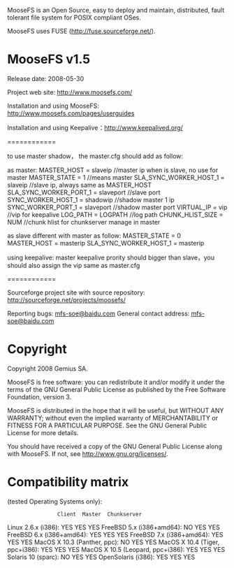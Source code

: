 MooseFS is an Open Source, easy to deploy and maintain, distributed,
fault tolerant file system for POSIX compliant OSes.

MooseFS uses FUSE (http://fuse.sourceforge.net/).

MooseFS v1.5
============
Release date: 2008-05-30

Project web site: http://www.moosefs.com/

Installation and using MooseFS: http://www.moosefs.com/pages/userguides

Installation and using Keepalive：http://www.keepalived.org/

============

to use master shadow， the master.cfg should add as follow:

as master:
MASTER_HOST = slaveip //master ip when is slave, no use for master
MASTER_STATE =  1 //means master
SLA_SYNC_WORKER_HOST_1 = slaveip //slave ip, always same as MASTER_HOST  
SLA_SYNC_WORKER_PORT_1 = slaveport //slave port
SYNC_WORKER_HOST_1 = shadowip //shadow master 1 ip
SYNC_WORKER_PORT_1 = slaveport //shadow master port 
VIRTUAL_IP = vip //vip for keepalive
LOG_PATH = LOGPATH  //log path
CHUNK_HLIST_SIZE = NUM //chunk hlist for chunkserver manage in master

as slave different with master as follow:
MASTER_STATE = 0 
MASTER_HOST = masterip
SLA_SYNC_WORKER_HOST_1 = masterip

using keepalive:
master keepalive prority should bigger than slave，you should also assign the
vip same as master.cfg

============

Sourceforge project site with source repository:
http://sourceforge.net/projects/moosefs/

Reporting bugs: mfs-soe@baidu.com
General contact address: mfs-soe@baidu.com

Copyright
=========
Copyright 2008 Gemius SA.

MooseFS is free software: you can redistribute it and/or modify
it under the terms of the GNU General Public License as published by
the Free Software Foundation, version 3.

MooseFS is distributed in the hope that it will be useful,
but WITHOUT ANY WARRANTY; without even the implied warranty of
MERCHANTABILITY or FITNESS FOR A PARTICULAR PURPOSE.  See the
GNU General Public License for more details.

You should have received a copy of the GNU General Public License
along with MooseFS.  If not, see <http://www.gnu.org/licenses/>.


Compatibility matrix
====================
(tested Operating Systems only):

					Client	Master	Chunkserver
Linux 2.6.x (i386):			YES	YES	YES
FreeBSD 5.x (i386+amd64):		NO	YES	YES
FreeBSD 6.x (i386+amd64):		YES	YES	YES
FreeBSD 7.x (i386+amd64):		YES	YES	YES
MacOS X 10.3 (Panther, ppc):		NO	YES	YES
MacOS X 10.4 (Tiger, ppc+i386):		YES	YES	YES
MacOS X 10.5 (Leopard, ppc+i386):	YES	YES	YES
Solaris 10 (sparc):			NO	YES	YES
OpenSolaris (i386):			YES	YES	YES
